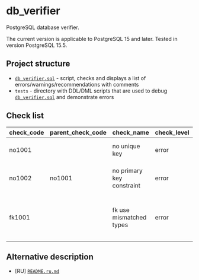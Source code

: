 # db_verifier
PostgreSQL database verifier.

The current version is applicable to PostgreSQL 15 and later. Tested in version PostgreSQL 15.5.

## Project structure

* [`db_verifier.sql`](db_verifier.sql) - script, checks and displays a list of errors/warnings/recommendations with comments
* `tests` - directory with DDL/DML scripts that are used to debug [`db_verifier.sql`](db_verifier.sql) and demonstrate errors

## Check list

check_code| parent_check_code | check_name                | check_level | description
:---------|:------------------|:--------------------------|:------------|:-------------
no1001    |                   | no unique key             | error       | Relation has no unique key.
no1002    | no1001            | no primary key constraint | error       | Relation has no primary key constraint.
fk1001    |                   | fk use mismatched types   | error       | Foreign key uses columns with mismatched types.

## Alternative description

* \[RU] [`README.ru.md`](README.ru.md)
